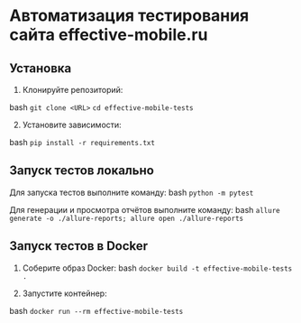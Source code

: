 # Автоматизация тестирования сайта effective-mobile.ru

## Установка

1. Клонируйте репозиторий:
   
bash
    ```git clone <URL>```
    ```cd effective-mobile-tests```

2. Установите зависимости:
   
bash
  ```pip install -r requirements.txt```
   

## Запуск тестов локально

Для запуска тестов выполните команду:
bash
    ```python -m pytest```

Для генерации и просмотра отчётов выполните команду:
bash
    ```allure generate -o ./allure-reports; allure open ./allure-reports```

## Запуск тестов в Docker

1. Соберите образ Docker:
bash
   ```docker build -t effective-mobile-tests .```

2. Запустите контейнер:
   
bash
   ```docker run --rm effective-mobile-tests```
